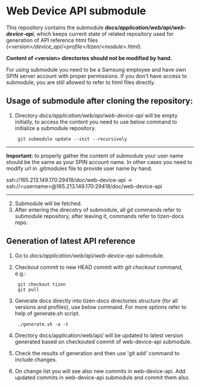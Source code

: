 # Web Device API submodule

This repository contains the submodule ***docs/application/web/api/web-device-api***, which keeps current state of related repository used for generation of API reference html files (*\<version>/device_api/\<profile>/tizen/\<module>.html*).

**Content of \<version> directories should not be modified by hand.**

For using submodule you need to be a Samsung employee and have own SPIN server account with proper permissions. If you don't have access to submodule, you are still allowed to refer to html files directly.

## Usage of submodule after cloning the repository:
1. Directory *docs/application/web/api/web-device-api* will be empty initially, to access the content you need to use below command to initialize a submodule repository.

        git submodule update --init --recursively
___
**Important:** to properly gather the content of submodule your user name should be the same as your SPIN account name. In other cases you need to modify url in .gitmodules file to provide user name by hand.

ssh://165.213.149.170:29418/doc/web-device-api &rightarrow; ssh://\<username>@165.213.149.170:29418/doc/web-device-api
___

2. Submodule will be fetched.
3. After entering the direcotry of submodule, all *git* commands refer to submodule repository, after leaving it, commands refer to tizen-docs repo.

## Generation of latest API reference
1. Go to *docs/application/web/api/web-device-api* submodule.
2. Checkout commit to new HEAD commit with *git checkout* command, e.g.:

        git checkout tizen
        git pull
3. Generate docs directly into tizen-docs directories structure (for all versions and profiles), use below command. For more options refer to help of generate.sh script.

        ./generate.sh -a -t

4. Directory docs/application/web/api/ will be updated to latest version generated based on checkouted commit of web-device-api submodule.
5. Check the results of generation and then use 'git add' command to include changes.
6. On change list you will see also new commits in web-device-api. Add updated commits in web-device-api submodule and commit them also.

